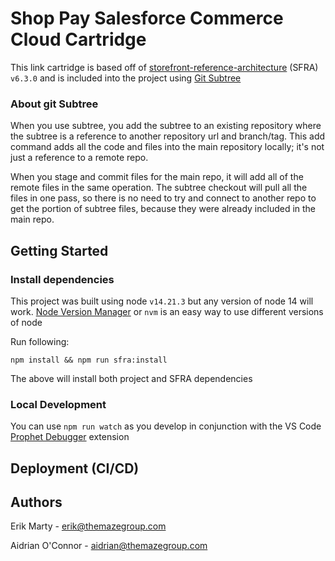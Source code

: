 # Shop Pay Salesforce Commerce Cloud Cartridge

This link cartridge is based off of [storefront-reference-architecture](https://github.com/SalesforceCommerceCloud/storefront-reference-architecture) (SFRA) `v6.3.0` and is included into the project using [Git Subtree](https://gist.github.com/SKempin/b7857a6ff6bddb05717cc17a44091202)

### About git Subtree

When you use subtree, you add the subtree to an existing repository where the subtree is a reference to another repository url and branch/tag. This add command adds all the code and files into the main repository locally; it's not just a reference to a remote repo.

When you stage and commit files for the main repo, it will add all of the remote files in the same operation. The subtree checkout will pull all the files in one pass, so there is no need to try and connect to another repo to get the portion of subtree files, because they were already included in the main repo.

## Getting Started

### Install dependencies

This project was built using node `v14.21.3` but any version of node 14 will work. [Node Version Manager](https://github.com/nvm-sh/nvm) or `nvm` is an easy way to use different versions of node

Run following:

`npm install && npm run sfra:install`

The above will install both project and SFRA dependencies

### Local Development

You can use `npm run watch` as you develop in conjunction with the VS Code [Prophet Debugger](https://marketplace.visualstudio.com/items?itemName=SqrTT.prophet) extension

## Deployment (CI/CD)

## Authors

Erik Marty - erik@themazegroup.com

Aidrian O'Connor - aidrian@themazegroup.com
